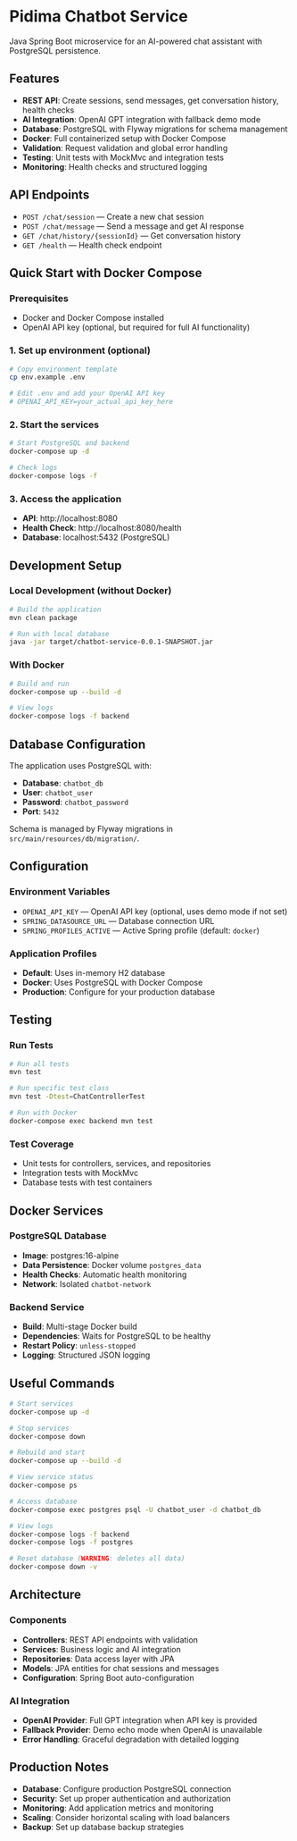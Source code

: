# Pidima Chatbot Service

Java Spring Boot microservice for an AI-powered chat assistant with PostgreSQL persistence.

## Features

- **REST API**: Create sessions, send messages, get conversation history, health checks
- **AI Integration**: OpenAI GPT integration with fallback demo mode
- **Database**: PostgreSQL with Flyway migrations for schema management
- **Docker**: Full containerized setup with Docker Compose
- **Validation**: Request validation and global error handling
- **Testing**: Unit tests with MockMvc and integration tests
- **Monitoring**: Health checks and structured logging

## API Endpoints

- `POST /chat/session` — Create a new chat session
- `POST /chat/message` — Send a message and get AI response
- `GET /chat/history/{sessionId}` — Get conversation history
- `GET /health` — Health check endpoint

## Quick Start with Docker Compose

### Prerequisites
- Docker and Docker Compose installed
- OpenAI API key (optional, but required for full AI functionality)

### 1. Set up environment (optional)
```bash
# Copy environment template
cp env.example .env

# Edit .env and add your OpenAI API key
# OPENAI_API_KEY=your_actual_api_key_here
```

### 2. Start the services
```bash
# Start PostgreSQL and backend
docker-compose up -d

# Check logs
docker-compose logs -f
```

### 3. Access the application
- **API**: http://localhost:8080
- **Health Check**: http://localhost:8080/health
- **Database**: localhost:5432 (PostgreSQL)

## Development Setup

### Local Development (without Docker)
```bash
# Build the application
mvn clean package

# Run with local database
java -jar target/chatbot-service-0.0.1-SNAPSHOT.jar
```

### With Docker
```bash
# Build and run
docker-compose up --build -d

# View logs
docker-compose logs -f backend
```

## Database Configuration

The application uses PostgreSQL with:
- **Database**: `chatbot_db`
- **User**: `chatbot_user`
- **Password**: `chatbot_password`
- **Port**: `5432`

Schema is managed by Flyway migrations in `src/main/resources/db/migration/`.

## Configuration

### Environment Variables
- `OPENAI_API_KEY` — OpenAI API key (optional, uses demo mode if not set)
- `SPRING_DATASOURCE_URL` — Database connection URL
- `SPRING_PROFILES_ACTIVE` — Active Spring profile (default: `docker`)

### Application Profiles
- **Default**: Uses in-memory H2 database
- **Docker**: Uses PostgreSQL with Docker Compose
- **Production**: Configure for your production database

## Testing

### Run Tests
```bash
# Run all tests
mvn test

# Run specific test class
mvn test -Dtest=ChatControllerTest

# Run with Docker
docker-compose exec backend mvn test
```

### Test Coverage
- Unit tests for controllers, services, and repositories
- Integration tests with MockMvc
- Database tests with test containers

## Docker Services

### PostgreSQL Database
- **Image**: postgres:16-alpine
- **Data Persistence**: Docker volume `postgres_data`
- **Health Checks**: Automatic health monitoring
- **Network**: Isolated `chatbot-network`

### Backend Service
- **Build**: Multi-stage Docker build
- **Dependencies**: Waits for PostgreSQL to be healthy
- **Restart Policy**: `unless-stopped`
- **Logging**: Structured JSON logging

## Useful Commands

```bash
# Start services
docker-compose up -d

# Stop services
docker-compose down

# Rebuild and start
docker-compose up --build -d

# View service status
docker-compose ps

# Access database
docker-compose exec postgres psql -U chatbot_user -d chatbot_db

# View logs
docker-compose logs -f backend
docker-compose logs -f postgres

# Reset database (WARNING: deletes all data)
docker-compose down -v
```

## Architecture

### Components
- **Controllers**: REST API endpoints with validation
- **Services**: Business logic and AI integration
- **Repositories**: Data access layer with JPA
- **Models**: JPA entities for chat sessions and messages
- **Configuration**: Spring Boot auto-configuration

### AI Integration
- **OpenAI Provider**: Full GPT integration when API key is provided
- **Fallback Provider**: Demo echo mode when OpenAI is unavailable
- **Error Handling**: Graceful degradation with detailed logging

## Production Notes

- **Database**: Configure production PostgreSQL connection
- **Security**: Set up proper authentication and authorization
- **Monitoring**: Add application metrics and monitoring
- **Scaling**: Consider horizontal scaling with load balancers
- **Backup**: Set up database backup strategies


